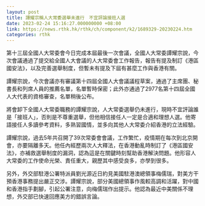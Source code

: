```yaml
---
layout: post
title: 譚耀宗稱人大常委選舉未進行　不宜評論接班人選
date: 2023-02-24 15:16:27.000000000 +08:00
link: https://news.rthk.hk/rthk/ch/component/k2/1689329-20230224.htm
categories: rthk
---
```


第十三屆全國人大常委會今日完成本屆最後一次會議，全國人大常委譚耀宗說，今次會議通過了提交給全國人大會議的人大常委會工作報告，報告有提及制訂《港區國安法》，以及完善選舉制度，但暫未有提及下屆有甚麼工作與香港有關。

譚耀宗說，今次會議亦有審議第十四屆全國人大會議議程草案，通過了主席團、秘書長和列席人員的推薦名單，名單暫時保密；此外亦通過了2977名第十四屆全國人大代表的資格審查，名單稍後公布。

將會卸下全國人大常委職務的譚耀宗說，人大常委選舉仍未進行，現時不宜評論誰是「接班人」，否則是不尊重選舉，但他相信接任人一定是合適和理想人選。他寄語接任人多讀參考資料，多熟習國情，並多向其他人大常委介紹香港的立法經驗。

譚耀宗說，過去5年共召開了39次常委會會議，工作繁忙，疫情期在每次到北京開會，亦要隔離多天。他任內經歷兩次人大釋法，在香港動亂時制訂了《港區國安法》，亦補救選舉制度的漏洞，認為這是在關鍵時刻幫助香港解決問題。他形容人大常委的工作使命光榮、責任重大，親歷其中感受良多，亦學到很多。 

另外，外交部駐港公署特派員劉光源近日約見美國駐港澳總領事梅儒瑞，對美方干預香港事務提出嚴正交涉。譚耀宗說，部分美國總領事作風較高調和活躍，對中國和香港指手劃腳，引起公署注意，向梅儒瑞作出提示。他認為最近中美關係不理想，外交部已快速回應美方的錯誤言論。
